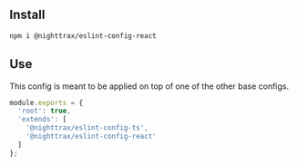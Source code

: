 ## Install

```sh
npm i @nighttrax/eslint-config-react
```


## Use

This config is meant to be applied on top of one of the other base configs.

```js
module.exports = {
  'root': true,
  'extends': [
    '@nighttrax/eslint-config-ts',
    '@nighttrax/eslint-config-react'
  ]
};
```
